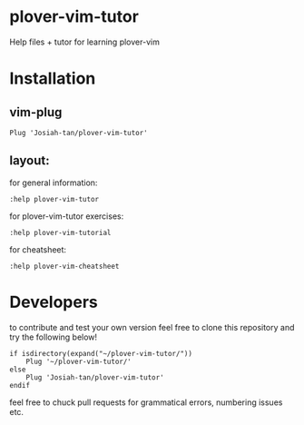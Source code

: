 # plover-vim-tutor

Help files + tutor for learning plover-vim

# Installation

## vim-plug

```vim
Plug 'Josiah-tan/plover-vim-tutor'
```

## layout:

for general information:
```vim
:help plover-vim-tutor
```

for plover-vim-tutor exercises:

```vim
:help plover-vim-tutorial
```

for cheatsheet:

```vim
:help plover-vim-cheatsheet
```


# Developers

to contribute and test your own version feel free to clone this repository and try the following below!

```vim
if isdirectory(expand("~/plover-vim-tutor/"))
	Plug '~/plover-vim-tutor/'
else
	Plug 'Josiah-tan/plover-vim-tutor'
endif
```

feel free to chuck pull requests for grammatical errors, numbering issues etc.
